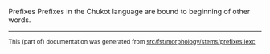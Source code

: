 Prefixes
Prefixes in the Chukot language are bound to beginning of other words.

* * *

<small>This (part of) documentation was generated from [src/fst/morphology/stems/prefixes.lexc](https://github.com/giellalt/lang-ckt/blob/main/src/fst/morphology/stems/prefixes.lexc)</small>
